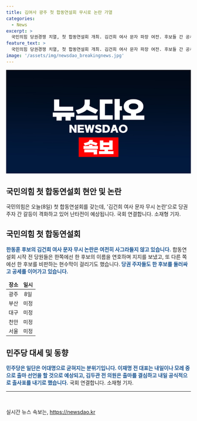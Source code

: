 ```yaml
---
title: 김여사 광주 첫 합동연설회 무시로 논란 가열
categories:
  - News
excerpt: >
  국민의힘 당권경쟁 치열, 첫 합동연설회 개최. 김건희 여사 문자 파장 여전. 후보들 간 공세 격화. 지도부 자중 요청. 전당대회 전 과열 분위기 우려. 민주당 당권 경쟁 치러져. 이재명 전대표와 김두관 전의원 양자대결. 최고위원 후보들 친명 출마 선언. 검찰 소환 논란 이어지는 가운데 이 전 대표 공직선거법 위반 재판 출석. (150자)
feature_text: >
  국민의힘 당권경쟁 치열, 첫 합동연설회 개최. 김건희 여사 문자 파장 여전. 후보들 간 공세 격화. 지도부 자중 요청. 전당대회 전 과열 분위기 우려. 민주당 당권 경쟁 치러져. 이재명 전대표와 김두관 전의원 양자대결. 최고위원 후보들 친명 출마 선언. 검찰 소환 논란 이어지는 가운데 이 전 대표 공직선거법 위반 재판 출석. (150자)
image: '/assets/img/newsdao_breakingnews.jpg'
---
```


<p><img src="/assets/img/newsdao_breakingnews.jpg" alt="firstkoreanews 속보" /></p>

<h2>국민의힘 첫 합동연설회 현안 및 논란</h2>

<p data-ke-size="size16">국민의힘은 오늘(8일) 첫 합동연설회를 갖는데, '김건희 여사 문자 무시 논란'으로 당권주자 간 갈등이 격화하고 있어 난타전이 예상됩니다. 국회 연결합니다. 소재형 기자.</p>

<h2 data-ke-size="size26">국민의힘 첫 합동연설회</h2>

<p data-ke-size="size16"><b><span style="color: #1a5490;">한동훈 후보의 김건희 여사 문자 무시 논란은 여전히 사그라들지 않고 있습니다.</span></b> 합동연설회 시작 전 당원들은 한쪽에선 한 후보의 이름을 연호하며 지지를 보냈고, 또 다른 쪽에선 한 후보를 비판하는 현수막이 걸리기도 했습니다.<b><span style="color: #1a5490;"> 당권 주자들도 한 후보를 둘러싸고 공세를 이어가고 있습니다.</span></b></p>

<table>
<thead>
<tr>
<td style="text-align: center; height: 17px;"><b>장소</b></td>
<td style="text-align: center; height: 17px;"><b>일시</b></td>
</tr>
</thead>
<tbody>
<tr>
<td style="text-align: center; height: 17px;">광주</td>
<td style="text-align: center; height: 17px;">8일</td>
</tr>
<tr>
<td style="text-align: center; height: 17px;">부산</td>
<td style="text-align: center; height: 17px;">미정</td>
</tr>
<tr>
<td style="text-align: center; height: 17px;">대구</td>
<td style="text-align: center; height: 17px;">미정</td>
</tr>
<tr>
<td style="text-align: center; height: 17px;">천안</td>
<td style="text-align: center; height: 17px;">미정</td>
</tr>
<tr>
<td style="text-align: center; height: 17px;">서울</td>
<td style="text-align: center; height: 17px;">미정</td>
</tr>
</tbody>
</table>

<h2 data-ke-size="size26">민주당 대세 및 동향</h2>

<p data-ke-size="size16"><b><span style="color: #1a5490;">민주당은 일단은 어대명으로 굳혀지는 분위기입니다. 이재명 전 대표는 내일이나 모레 중으로 출마 선언을 할 것으로 예상되고, 김두관 전 의원은 출마를 결심하고 내일 공식적으로 출사표를 내기로 했습니다.</span></b> 국회 연결합니다. 소재형 기자.</p>

<hr>

<p data-ke-size="size16">&nbsp;</p>
실시간 뉴스 속보는, <a href="https://newsdao.kr" rel="dofollow">https://newsdao.kr</a>


